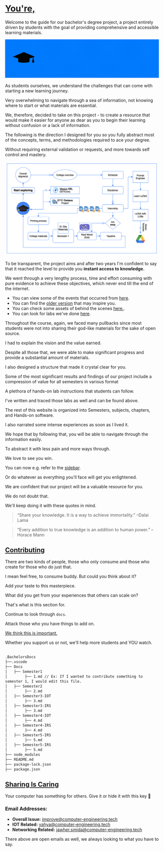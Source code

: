 
<br>
<br>

# [You're,](https://istic.computer-engineering.tech/#/)

 Welcome to the guide for our bachelor's degree project, a project entirely driven by students with the goal of providing comprehensive and accessible learning materials.

![Banner](../images/mainreadme.gif)

As students ourselves, we understand the challenges that can come with starting a new learning journey. 

Very overwhelming to navigate through a sea of information, not knowing where to start or what materials are essential. 

We, therefore, decided to take on this project - to create a resource that would make it easier for anyone as dear as you to begin their learning without confusion or a lack of information.

The following is the direction I designed for you so you fully abstract most of the concepts, terms, and methodologies required to ace your degree. 

Without requiring external validation or requests, and more towards self control and mastery.

![Something wrong with <img>](assets/mission/mission-potential-unlocked.png)

To be transparent, the project aims and after two years I'm confident to say that it reached the level to provide you **instant access to knowledge.** 

We went through a very lengthy process, time and effort consuming with pure evidence to achieve these objectives, which never end till the end of the internet.

- You can view some of the events that occurred from [here](../inspirations.md).
- You can find the [older version](https://stale.computer-engineering.tech/#/) that may inspire you.
- You can check some assets of behind the scenes [here.](../behindascene/README.md).
- You can look for labs we've done [here](https://labs.computer-engineering.tech/).

Throughout the course, again, we faced many pullbacks since most students were not into sharing their god-like materials for the sake of open source.

I had to explain the vision and the value earned. 

Despite all those that, we were able to make significant progress and provide a substantial amount of materials.

I also designed a structure that made it crystal clear for you. 

Some of the most significant results and findings of our project include a compression of value for all semesters in various format 

A plethora of hands-on lab instructions that students can follow.

I've written and traced those labs as well and can be found above.

The rest of this website is organized into Semesters, subjects, chapters, and Hands-on software. 

I also narrated some intense experiences as soon as I lived it.


We hope that by following that, you will be able to navigate through the information easily.


To abstract it with less pain and more ways through.

We love to see you win. 

You can now e.g. refer to the [sidebar](https://github.com/Y4HYA4/TheRealBachelorsDocs/blob/main/docs/_sidebar.md).

Or do whatever as everything you'll face will get you enlightened.

We are confident that our project will be a valuable resource for you.

We do not doubt that. 

We'll keep doing it with these quotes in mind.
 
> “Share your knowledge. It is a way to achieve immortality.”  –Dalai Lama

> “Every addition to true knowledge is an addition to human power.” –Horace Mann


## [Contributing](https://istic.computer-engineering.tech/#/how-to-contribute)

There are two kinds of people, those who only consume and those who create for those who do just that.

I mean feel free, to consume buddy. But could you think about it?

Add your taste to this masterpiece.

What did you get from your experiences that others can scale on?

That's what is this section for.

Continue to look through `docs`.

Attack those who you have things to add on.

[We think this is important.](../ISTIC_Materials.md#important-notice)

Whether you support us or not, we'll help more students and YOU watch.

``` 

.BachelorsDocs
├──.vscode
├── Docs
│   ├── Semester1
│        ├── 1.md // Ex: If I wanted to contribute something to semester 1, I would edit this file.
│   ├── Semester2
│        ├── 2.md
│   ├── Semester3-IOT
│        ├── 3.md
│   ├── Semester3-IRS
│        ├── 3.md
│   ├── Semester4-IOT
│        ├── 4.md
│   ├── Semester4-IRS
│        ├── 4.md
│   ├── Semester5-IRS
│        ├── 5.md
│   ├── Semester5-IRS
│        ├── 5.md
├── node_modules
├── README.md
├── package-lock.json
├── package.json
```


## [Sharing Is Caring](https://forms.zohopublic.com/isticbc/form/Resources/formperma/1-4w1KAlQUkKxzvRsc2V688moUg8Ki1yM7fQVmrZpuQ?fbclid=IwAR1FDnq3LGfBSceGha03cWRwXUorw1WSEr_uuH7_egYI33ePVNUCJ0ylLJQ)


Your computer has something for others. Give it or hide it with this key 🔑


### Email Addresses:

- **Overall Issue:** improve@computer-engineering.tech
- **IOT Related:** yahya@computer-engineering.tech
- **Networking Related:** jawher.smida@computer-engineering.tech

There above are open emails as well, we always looking to what you have to say.
